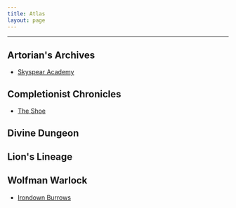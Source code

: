 ```yaml
---
title: Atlas
layout: page
---
```


---

## Artorian's Archives
- [Skyspear Academy](_Atlas/SkyspearAcademy.md)


## Completionist Chronicles
- [The Shoe](_Atlas/TheShoe.md)

## Divine Dungeon

## Lion's Lineage

## Wolfman Warlock
- [Irondown Burrows](_Atlas/IrondownBurrows.md)
